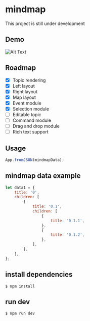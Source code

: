 # mindmap

This project is still under development

## Demo

![Alt Text](https://github.com/MichaelDuo/mindmap/blob/master/demo.png)

## Roadmap

-   [x] Topic rendering
-   [x] Left layout
-   [x] Right layout
-   [x] Map layout
-   [x] Event module
-   [x] Selection module
-   [ ] Editable topic
-   [ ] Command module
-   [ ] Drag and drop module
-   [ ] Rich text support

## Usage

```javascript
App.fromJSON(mindmapData);
```

## mindmap data example

```javascript
let data1 = {
	title: '0',
	children: [
		{
			title: '0.1',
			children: [
				{
					title: '0.1.1',
				},
				{
					title: '0.1.2',
				},
			],
		},
	],
};
```

## install dependencies

`$ npm install`

## run dev

`$ npm run dev`

